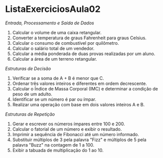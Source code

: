 # ListaExerciciosAula02

*Entrada, Processamento e Saída de Dados*
1. Calcular o volume de uma caixa retangular.
2. Converter a temperatura de graus Fahrenheit para graus Celsius.
3. Calcular o consumo de combustível por quilômetro.
4. Calcular o salário total de um vendedor.
5. Calcular a média ponderada de duas provas realizadas por um aluno.
6. Calcular a área de um terreno retangular.
   
*Estruturas de Decisão*
1. Verificar se a soma de A + B é menor que C.
2. Ordenar três valores inteiros e diferentes em ordem decrescente.
3. Calcular o Índice de Massa Corporal (IMC) e determinar a condição de peso de um adulto.
4. Identificar se um número é par ou ímpar.
5. Realizar uma operação com base em dois valores inteiros A e B.

*Estruturas de Repetição*
1. Gerar e escrever os números ímpares entre 100 e 200.
2. Calcular o fatorial de um número e exibir o resultado.
3. Imprimir a sequência de Fibonacci até um número informado.
4. Substituir múltiplos de 3 pela palavra "Fizz" e múltiplos de 5 pela palavra "Buzz" na contagem de 1 a 100.
5. Exibir a tabuada de multiplicação do 1 ao 10.
